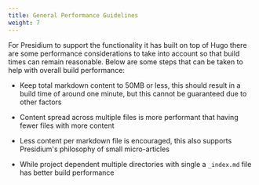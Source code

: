 ```yaml
---
title: General Performance Guidelines
weight: 7
---
```


For Presidium to support the functionality it has built on top of Hugo there are some performance considerations to take into account so that build times can remain reasonable. Below are some steps that can be taken to help with overall build performance:

- Keep total markdown content to 50MB or less, this should result in a build time of around one minute, but this cannot be guaranteed due to other factors

- Content spread across multiple files is more performant that having fewer files with more content

- Less content per markdown file is encouraged, this also supports Presidium's philosophy of small micro-articles

- While project dependent multiple directories with single a `_index.md` file has better build performance
